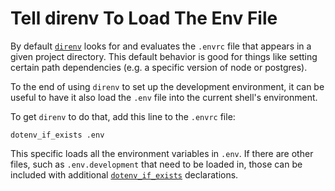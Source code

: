 # Tell direnv To Load The Env File

By default [`direnv`](https://direnv.net/) looks for and evaluates the `.envrc`
file that appears in a given project directory. This default behavior is good
for things like setting certain path dependencies (e.g. a specific version of
node or postgres).

To the end of using `direnv` to set up the development environment, it can be
useful to have it also load the `.env` file into the current shell's
environment.

To get `direnv` to do that, add this line to the `.envrc` file:

```
dotenv_if_exists .env
```

This specific loads all the environment variables in `.env`. If there are other
files, such as `.env.development` that need to be loaded in, those can be
included with additional
[`dotenv_if_exists`](https://direnv.net/man/direnv-stdlib.1.html#codedotenvifexists-ltdotenvpathgtcode)
declarations.
